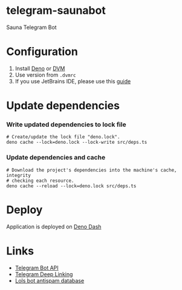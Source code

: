 # telegram-saunabot

Sauna Telegram Bot

# Configuration

1. Install [Deno](https://deno.land/) or [DVM](https://github.com/justjavac/dvm)
2. Use version from `.dvmrc`
3. If you use JetBrains IDE, please use this
   [guide](https://deno.land/manual@v1.11.3/getting_started/setup_your_environment#jetbrains-ides)

# Update dependencies

### Write updated dependencies to lock file

```shell
# Create/update the lock file "deno.lock".
deno cache --lock=deno.lock --lock-write src/deps.ts
```

### Update dependencies and cache

```shell
# Download the project's dependencies into the machine's cache, integrity
# checking each resource.
deno cache --reload --lock=deno.lock src/deps.ts
```

# Deploy

Application is deployed on
[Deno Dash](https://dash.deno.com/projects/telegram-saunabot)

# Links

- [Telegram Bot API](https://core.telegram.org/bots/api)
- [Telegram Deep Linking](https://core.telegram.org/api/links#public-username-links)
- [Lols bot antispam database](https://lols.bot/?a=<id>)
